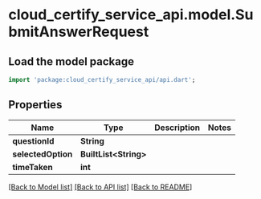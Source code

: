 # cloud_certify_service_api.model.SubmitAnswerRequest

## Load the model package
```dart
import 'package:cloud_certify_service_api/api.dart';
```

## Properties
Name | Type | Description | Notes
------------ | ------------- | ------------- | -------------
**questionId** | **String** |  | 
**selectedOption** | **BuiltList&lt;String&gt;** |  | 
**timeTaken** | **int** |  | 

[[Back to Model list]](../README.md#documentation-for-models) [[Back to API list]](../README.md#documentation-for-api-endpoints) [[Back to README]](../README.md)


